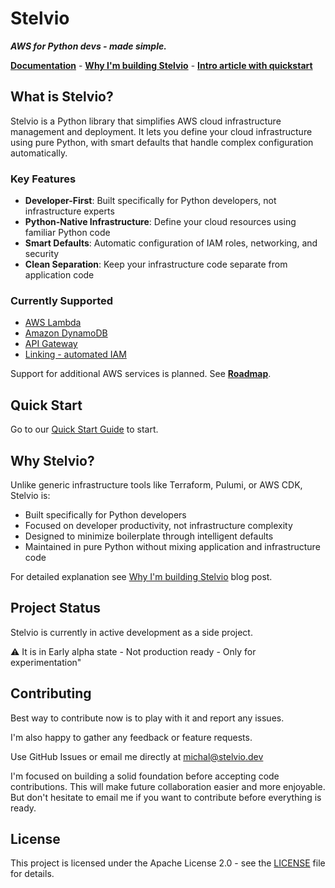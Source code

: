# Stelvio

_**AWS for Python devs - made simple.**_

[**Documentation**](https://docs.stelvio.dev/getting-started/quickstart/) - 
[**Why I'm building Stelvio**](https://blog.stelvio.dev/why-i-am-building-stelvio/) - [**Intro article with quickstart**](https://blog.stelvio.dev/introducing-stelvio/)

## What is Stelvio?

Stelvio is a Python library that simplifies AWS cloud infrastructure management and deployment. It lets you define your cloud infrastructure using pure Python, with smart defaults that handle complex configuration automatically.

### Key Features

- **Developer-First**: Built specifically for Python developers, not infrastructure experts
- **Python-Native Infrastructure**: Define your cloud resources using familiar Python code
- **Smart Defaults**: Automatic configuration of IAM roles, networking, and security
- **Clean Separation**: Keep your infrastructure code separate from application code

### Currently Supported

- [AWS Lambda](https://docs.stelvio.dev/guides/lambda/)
- [Amazon DynamoDB](https://docs.stelvio.dev/guides/dynamo-db/)
- [API Gateway](https://docs.stelvio.dev/guides/api-gateway/)
- [Linking - automated IAM](https://docs.stelvio.dev/guides/linking/)

Support for additional AWS services is planned. See [**Roadmap**](https://github.com/michal-stlv/stelvio/wiki/Roadmap).

## Quick Start

Go to our [Quick Start Guide](https://docs.stelvio.dev/getting-started/quickstart/) to start. 

## Why Stelvio?

Unlike generic infrastructure tools like Terraform, Pulumi, or AWS CDK, Stelvio is:

- Built specifically for Python developers
- Focused on developer productivity, not infrastructure complexity
- Designed to minimize boilerplate through intelligent defaults
- Maintained in pure Python without mixing application and infrastructure code

For detailed explanation see [Why I'm building Stelvio](https://blog.stelvio.dev/why-i-am-building-stelvio/) blog post.

## Project Status

Stelvio is currently in active development as a side project. 

⚠️ It is in Early alpha state - Not production ready - Only for experimentation"

## Contributing

Best way to contribute now is to play with it and report any issues.

I'm also happy to gather any feedback or feature requests.

Use GitHub Issues or email me directly at michal@stelvio.dev

I'm focused on building a solid foundation before accepting code contributions. 
This will make future collaboration easier and more enjoyable. 
But don't hesitate to email me if you want to contribute before everything is ready.

## License

This project is licensed under the Apache License 2.0 - see the [LICENSE](LICENSE) file for details.